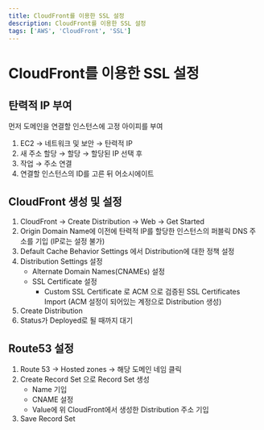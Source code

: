 ```yaml
---
title: CloudFront를 이용한 SSL 설정
description: CloudFront를 이용한 SSL 설정
tags: ['AWS', 'CloudFront', 'SSL']
---
```


# CloudFront를 이용한 SSL 설정

## 탄력적 IP 부여

먼저 도메인을 연결할 인스턴스에 고정 아이피를 부여

1. EC2 → 네트워크 및 보안 → 탄력적 IP
2. 새 주소 할당 → 할당 → 할당된 IP 선택 후
3. 작업 → 주소 연결
4. 연결할 인스턴스의 ID를 고른 뒤 어소시에이트

## CloudFront 생성 및 설정

1. CloudFront → Create Distribution → Web → Get Started
2. Origin Domain Name에 이전에 탄력적 IP를 할당한 인스턴스의 퍼블릭 DNS 주소를 기입 (IP로는 설정 불가)
3. Default Cache Behavior Settings 에서 Distribution에 대한 정책 설정
4. Distribution Settings 설정
   - Alternate Domain Names(CNAMEs) 설정
   - SSL Certificate 설정
     - Custom SSL Certificate 로 ACM 으로 검증된 SSL Certificates Import
       (ACM 설정이 되어있는 계정으로 Distribution 생성)
5. Create Distribution
6. Status가 Deployed로 될 때까지 대기

## Route53 설정

1. Route 53 → Hosted zones → 해당 도메인 네임 클릭
2. Create Record Set 으로 Record Set 생성
   - Name 기입
   - CNAME 설정
   - Value에 위 CloudFront에서 생성한 Distribution 주소 기입
3. Save Record Set
